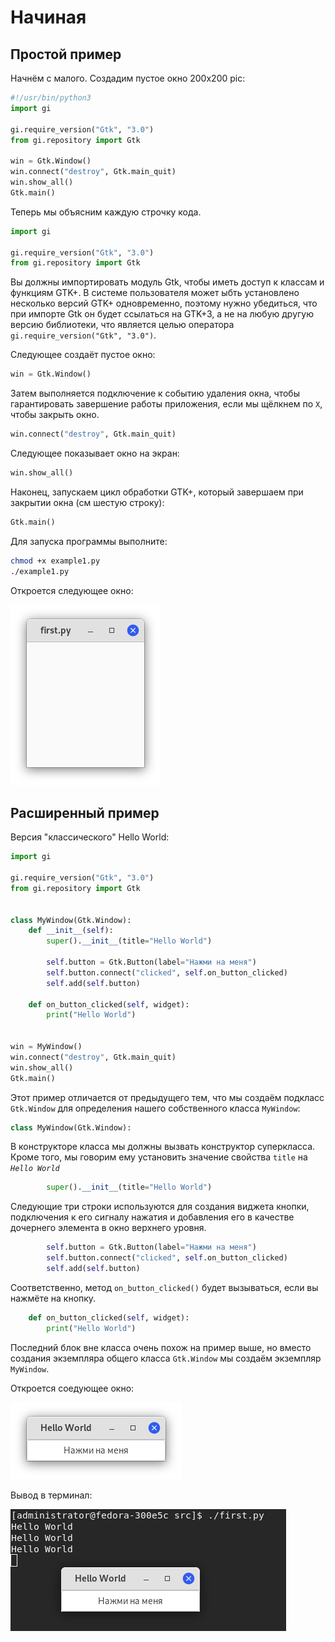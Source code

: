 # Начиная

## Простой пример

Начнём с малого. Создадим пустое окно 200х200 pic:

```python
#!/usr/bin/python3
import gi

gi.require_version("Gtk", "3.0")
from gi.repository import Gtk

win = Gtk.Window()
win.connect("destroy", Gtk.main_quit)
win.show_all()
Gtk.main()
```

Теперь мы объясним каждую строчку кода.

```python
import gi

gi.require_version("Gtk", "3.0")
from gi.repository import Gtk
```

Вы должны импортировать модуль Gtk, чтобы иметь доступ к классам и функциям GTK+. В системе пользователя может ыбть установлено несколько версий GTK+ одновременно, поэтому нужно убедиться, что при импорте Gtk он будет ссылаться на GTK+3, а не на любую другую версию библиотеки, что является целью оператора `gi.require_version("Gtk", "3.0")`.

Следующее создаёт пустое окно:

```python
win = Gtk.Window()
```

Затем выполняется подключение к событию удаления окна, чтобы гарантировать завершение работы приложения, если мы щёлкнем по `X`, чтобы закрыть окно.

```python
win.connect("destroy", Gtk.main_quit)
```

Следующее показывает окно на экран:

```python
win.show_all()
```

Наконец, запускаем цикл обработки GTK+, который завершаем при закрытии окна (см шестую строку):

```python
Gtk.main()
```

Для запуска программы выполните:

```bash
chmod +x example1.py
./example1.py
```

Откроется следующее окно:

![Окно 1](pic/started/window1.png)

## Расширенный пример

Версия "классического" Hello World:

```python
import gi

gi.require_version("Gtk", "3.0")
from gi.repository import Gtk


class MyWindow(Gtk.Window):
    def __init__(self):
        super().__init__(title="Hello World")

        self.button = Gtk.Button(label="Нажми на меня")
        self.button.connect("clicked", self.on_button_clicked)
        self.add(self.button)

    def on_button_clicked(self, widget):
        print("Hello World")


win = MyWindow()
win.connect("destroy", Gtk.main_quit)
win.show_all()
Gtk.main()
```

Этот пример отличается от предыдущего тем, что мы создаём подкласс `Gtk.Window` для определения нашего собственного класса `MyWindow`:

``` python
class MyWindow(Gtk.Window):
```

В конструкторе класса мы должны вызвать конструктор суперкласса. Кроме того, мы говорим ему установить значение свойства `title` на *`Hello World`*

```python
        super().__init__(title="Hello World")
```

Следующие три строки используются для создания виджета кнопки, подключения к его сигналу нажатия и добавления его в качестве дочернего элемента в окно верхнего уровня.

```python
        self.button = Gtk.Button(label="Нажми на меня")
        self.button.connect("clicked", self.on_button_clicked)
        self.add(self.button)
```

Соответственно, метод `on_button_clicked()` будет вызываться, если вы нажмёте на кнопку.

```python
    def on_button_clicked(self, widget):
        print("Hello World")
```

Последний блок вне класса очень похож на пример выше, но вместо создания экземпляра общего класса `Gtk.Window` мы создаём экземпляр `MyWindow`.

Откроется соедующее окно:

![Окно 2](pic/started/window2.png)

Вывод в терминал:

![Окно 2 - его вывод в терминал](pic/started/win2-console.png)
